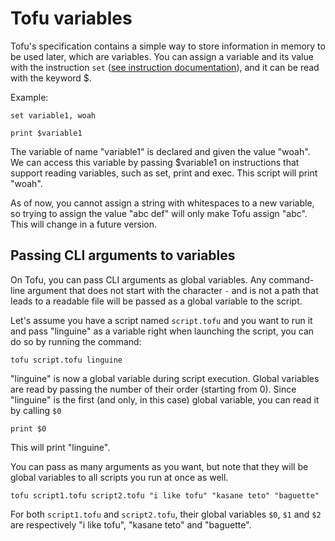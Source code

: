 # Tofu variables

Tofu's specification contains a simple way to store information in memory to be used later, which are variables. You can assign a variable and its value with the instruction `set` ([see instruction documentation](instructions.md)), and it can be read with the keyword $.

Example:

```
set variable1, woah

print $variable1
```

The variable of name "variable1" is declared and given the value "woah". We can access this variable by passing $variable1 on instructions that support reading variables, such as set, print and exec. This script will print "woah".

As of now, you cannot assign a string with whitespaces to a new variable, so trying to assign the value "abc def" will only make Tofu assign "abc". This will change in a future version.

## Passing CLI arguments to variables

On Tofu, you can pass CLI arguments as global variables. Any command-line argument that does not start with the character `-` and is not a path that leads to a readable file will be passed as a global variable to the script.

Let's assume you have a script named `script.tofu` and you want to run it and pass "linguine" as a variable right when launching the script, you can do so by running the command:

```
tofu script.tofu linguine
```
"linguine" is now a global variable during script execution. Global variables are read by passing the number of their order (starting from 0). Since "linguine" is the first (and only, in this case) global variable, you can read it by calling `$0`

```
print $0
```

This will print "linguine".

You can pass as many arguments as you want, but note that they will be global variables to all scripts you run at once as well.

```
tofu script1.tofu script2.tofu "i like tofu" "kasane teto" "baguette"
```

For both `script1.tofu` and `script2.tofu`, their global variables `$0`, `$1` and `$2` are respectively "i like tofu", "kasane teto" and "baguette".
